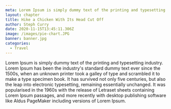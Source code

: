 ```yaml
---
meta: Lorem Ipsum is simply dummy text of the printing and typesetting industry.
layout: chapter
title: Hike a Chicken With Its Head Cut Off
author: Steph Curry
date: 2020-11-15T13:45:11.306Z
image: /images/pie-chart.JPG
banner: banner.jpg
categories:
  - Travel
---
```


Lorem Ipsum is simply dummy text of the printing and typesetting industry. Lorem Ipsum has been the industry's standard dummy text ever since the 1500s, when an unknown printer took a galley of type and scrambled it to make a type specimen book. It has survived not only five centuries, but also the leap into electronic typesetting, remaining essentially unchanged. It was popularised in the 1960s with the release of Letraset sheets containing Lorem Ipsum passages, and more recently with desktop publishing software like Aldus PageMaker including versions of Lorem Ipsum.